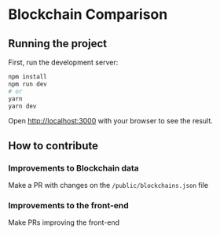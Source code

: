 # Blockchain Comparison

## Running the project
First, run the development server:

```bash
npm install
npm run dev
# or
yarn
yarn dev
```

Open [http://localhost:3000](http://localhost:3000) with your browser to see the result.

## How to contribute

### Improvements to Blockchain data
Make a PR with changes on the `/public/blockchains.json` file

### Improvements to the front-end
Make PRs improving the front-end